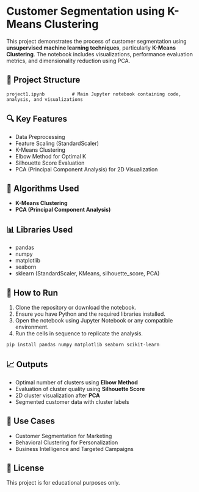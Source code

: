 
# Customer Segmentation using K-Means Clustering

This project demonstrates the process of customer segmentation using **unsupervised machine learning techniques**, particularly **K-Means Clustering**. The notebook includes visualizations, performance evaluation metrics, and dimensionality reduction using PCA.

## 📁 Project Structure

```
project1.ipynb          # Main Jupyter notebook containing code, analysis, and visualizations
```

## 🔍 Key Features

- Data Preprocessing
- Feature Scaling (StandardScaler)
- K-Means Clustering
- Elbow Method for Optimal K
- Silhouette Score Evaluation
- PCA (Principal Component Analysis) for 2D Visualization

## 🧠 Algorithms Used

- **K-Means Clustering**
- **PCA (Principal Component Analysis)**

## 📊 Libraries Used

- pandas
- numpy
- matplotlib
- seaborn
- sklearn (StandardScaler, KMeans, silhouette_score, PCA)

## 🚀 How to Run

1. Clone the repository or download the notebook.
2. Ensure you have Python and the required libraries installed.
3. Open the notebook using Jupyter Notebook or any compatible environment.
4. Run the cells in sequence to replicate the analysis.

```bash
pip install pandas numpy matplotlib seaborn scikit-learn
```

## 📈 Outputs

- Optimal number of clusters using **Elbow Method**
- Evaluation of cluster quality using **Silhouette Score**
- 2D cluster visualization after **PCA**
- Segmented customer data with cluster labels

## 📌 Use Cases

- Customer Segmentation for Marketing
- Behavioral Clustering for Personalization
- Business Intelligence and Targeted Campaigns

## 📄 License

This project is for educational purposes only.

